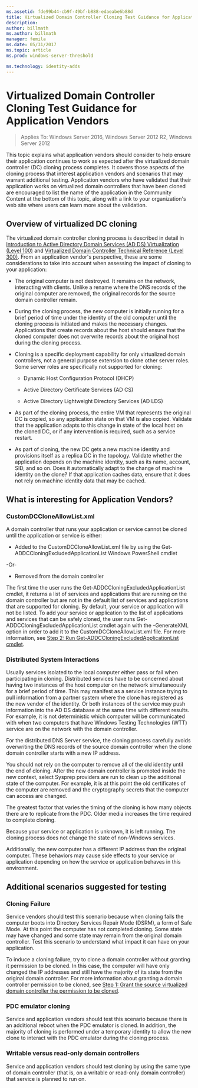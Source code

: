 ```yaml
---
ms.assetid: fde99b44-cb9f-49bf-b888-edaeabe6b88d
title: Virtualized Domain Controller Cloning Test Guidance for Application Vendors
description:
author: billmath
ms.author: billmath
manager: femila
ms.date: 05/31/2017
ms.topic: article
ms.prod: windows-server-threshold

ms.technology: identity-adds
---
```


# Virtualized Domain Controller Cloning Test Guidance for Application Vendors

>Applies To: Windows Server 2016, Windows Server 2012 R2, Windows Server 2012

This topic explains what application vendors should consider to help ensure their application continues to work as expected after the virtualized domain controller (DC) cloning process completes. It covers those aspects of the cloning process that interest application vendors and scenarios that may warrant additional testing. Application vendors who have validated that their application works on virtualized domain controllers that have been cloned are encouraged to list the name of the application in the Community Content at the bottom of this topic, along with a link to your organization's web site where users can learn more about the validation.  
  
## Overview of virtualized DC cloning  
The virtualized domain controller cloning process is described in detail in [Introduction to Active Directory Domain Services (AD DS) Virtualization (Level 100)](https://technet.microsoft.com/library/hh831734.aspx) and [Virtualized Domain Controller Technical Reference (Level 300)](https://technet.microsoft.com/library/jj574214.aspx). From an application vendor's perspective, these are some considerations to take into account when assessing the impact of cloning to your application:  
  
-   The original computer is not destroyed. It remains on the network, interacting with clients. Unlike a rename where the DNS records of the original computer are removed, the original records for the source domain controller remain.  
  
-   During the cloning process, the new computer is initially running for a brief period of time under the identity of the old computer until the cloning process is initiated and makes the necessary changes. Applications that create records about the host should ensure that the cloned computer does not overwrite records about the original host during the cloning process.  
  
-   Cloning is a specific deployment capability for only virtualized domain controllers, not a general purpose extension to clone other server roles. Some server roles are specifically not supported for cloning:  
  
    -   Dynamic Host Configuration Protocol (DHCP)  
  
    -   Active Directory Certificate Services (AD CS)  
  
    -   Active Directory Lightweight Directory Services (AD LDS)  
  
-   As part of the cloning process, the entire VM that represents the original DC is copied, so any application state on that VM is also copied. Validate that the application adapts to this change in state of the local host on the cloned DC, or if any intervention is required, such as a service restart.  
  
-   As part of cloning, the new DC gets a new machine identity and provisions itself as a replica DC in the topology. Validate whether the application depends on the machine identity, such as its name, account, SID, and so on. Does it automatically adapt to the change of machine identity on the clone? If that application caches data, ensure that it does not rely on machine identity data that may be cached.  
  
## What is interesting for Application Vendors?  
  
### CustomDCCloneAllowList.xml  
A domain controller that runs your application or service cannot be cloned until the application or service is either:  
  
-   Added to the CustomDCCloneAllowList.xml file by using the Get-ADDCCloningExcludedApplicationList Windows PowerShell cmdlet  
  
-Or-  
  
-   Removed from the domain controller  
  
The first time the user runs the Get-ADDCCloningExcludedApplicationList cmdlet, it returns a list of services and applications that are running on the domain controller but are not in the default list of services and applications that are supported for cloning. By default, your service or application will not be listed. To add your service or application to the list of applications and services that can be safely cloned, the user runs Get-ADDCCloningExcludedApplicationList cmdlet again with the -GenerateXML option in order to add it to the CustomDCCloneAllowList.xml file. For more information, see [Step 2: Run Get-ADDCCloningExcludedApplicationList cmdlet](https://technet.microsoft.com/library/hh831734.aspx#bkmk6_run_get_addccloningexcludedapplicationlist_cmdlet).  
  
### Distributed System Interactions  
Usually services isolated to the local computer either pass or fail when participating in cloning. Distributed services have to be concerned about having two instances of the host computer on the network simultaneously for a brief period of time. This may manifest as a service instance trying to pull information from a partner system where the clone has registered as the new vendor of the identity. Or both instances of the service may push information into the AD DS database at the same time with different results. For example, it is not deterministic which computer will be communicated with when two computers that have Windows Testing Technologies (WTT) service are on the network with the domain controller.  
  
For the distributed DNS Server service, the cloning process carefully avoids overwriting the DNS records of the source domain controller when the clone domain controller starts with a new IP address.  
  
You should not rely on the computer to remove all of the old identity until the end of cloning. After the new domain controller is promoted inside the new context, select Sysprep providers are run to clean up the additional state of the computer. For example, it is at this point the old certificates of the computer are removed and the cryptography secrets that the computer can access are changed.  
  
The greatest factor that varies the timing of the cloning is how many objects there are to replicate from the PDC. Older media increases the time required to complete cloning.  
  
Because your service or application is unknown, it is left running. The cloning process does not change the state of non-Windows services.  
  
Additionally, the new computer has a different IP address than the original computer. These behaviors may cause side effects to your service or application depending on how the service or application behaves in this environment.  
  
## Additional scenarios suggested for testing  
  
### Cloning Failure  
Service vendors should test this scenario because when cloning fails the computer boots into Directory Services Repair Mode (DSRM), a form of Safe Mode. At this point the computer has not completed cloning. Some state may have changed and some state may remain from the original domain controller. Test this scenario to understand what impact it can have on your application.  
  
To induce a cloning failure, try to clone a domain controller without granting it permission to be cloned. In this case, the computer will have only changed the IP addresses and still have the majority of its state from the original domain controller. For more information about granting a domain controller permission to be cloned, see [Step 1: Grant the source virtualized domain controller the permission to be cloned](https://technet.microsoft.com/library/hh831734.aspx#bkmk4_grant_source).  
  
### PDC emulator cloning  
Service and application vendors should test this scenario because there is an additional reboot when the PDC emulator is cloned. In addition, the majority of cloning is performed under a temporary identity to allow the new clone to interact with the PDC emulator during the cloning process.  
  
### Writable versus read-only domain controllers  
Service and application vendors should test cloning by using the same type of domain controller (that is, on a writable or read-only domain controller) that service is planned to run on.  
  


